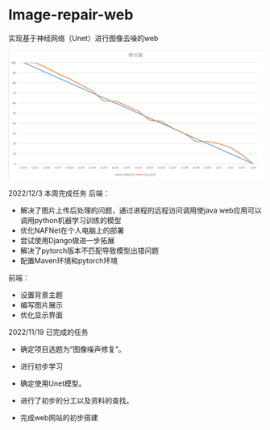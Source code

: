 # Image-repair-web
实现基于神经网络（Unet）进行图像去噪的web

![燃尽图](https://github.com/xiaoli-guan/MyPicGo/blob/main/img/%E7%87%83%E5%B0%BD%E5%9B%BE.png)

2022/12/3
本周完成任务
后端：
* 解决了图片上传后处理的问题，通过进程的远程访问调用使java web应用可以调用python机器学习训练的模型
* 优化NAFNet在个人电脑上的部署
* 尝试使用Django做进一步拓展
* 解决了pytorch版本不匹配导致模型出错问题
* 配置Maven环境和pytorch环境



前端：
* 设置背景主题
* 编写图片展示
* 优化显示界面


2022/11/19
已完成的任务

* 确定项目选题为“图像噪声修复”。

* 进行初步学习

* 确定使用Unet模型。

* 进行了初步的分工以及资料的查找。

* 完成web网站的初步搭建
